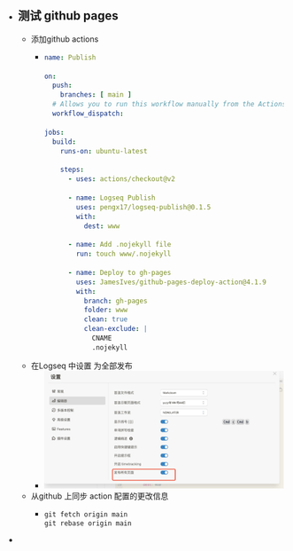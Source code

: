 - ## 测试 github  pages
	- 添加github actions
		- ```yaml
		  name: Publish
		  
		  on:
		    push:
		      branches: [ main ]
		    # Allows you to run this workflow manually from the Actions tab
		    workflow_dispatch:
		  
		  jobs:
		    build:
		      runs-on: ubuntu-latest
		  
		      steps:
		        - uses: actions/checkout@v2
		  
		        - name: Logseq Publish
		          uses: pengx17/logseq-publish@0.1.5
		          with:
		            dest: www
		  
		        - name: Add .nojekyll file
		          run: touch www/.nojekyll
		  
		        - name: Deploy to gh-pages
		          uses: JamesIves/github-pages-deploy-action@4.1.9
		          with:
		            branch: gh-pages
		            folder: www
		            clean: true
		            clean-exclude: |
		              CNAME
		              .nojekyll
		  ```
	- 在Logseq 中设置 为全部发布
		- ![image.png](../assets/image_1665576186049_0.png)
	- 从github 上同步 action 配置的更改信息
		- ```shell
		  git fetch origin main
		  git rebase origin main
		  ```
-